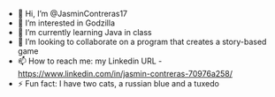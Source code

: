 - 👋 Hi, I’m @JasminContreras17
- 👀 I’m interested in Godzilla
- 🌱 I’m currently learning Java in class
- 💞️ I’m looking to collaborate on a program that creates a story-based game
- 📫 How to reach me: my Linkedin URL -  https://www.linkedin.com/in/jasmin-contreras-70976a258/
- ⚡ Fun fact: I have two cats, a russian blue and a tuxedo 


